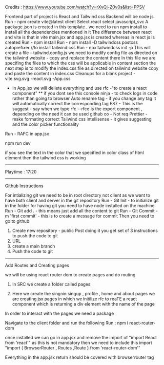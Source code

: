 Credits : https://www.youtube.com/watch?v=rXvQj-Z0v0s&list=PPSV

Frontend part of project is React and Tailwind css
Backend will be node js
Run - npm create vite@latest client
    Select react
    select javascript_svc
A package.json is created in this template . we need to run npm install to install all the dependencies mentioned in it
The difference between react and vite is that in vite main.jsx and app.jsx is created whereas in react js is created
Run - npm install
Run - npm install -D tailwindcss postcss autoprefixer //to install tailwind css
Run - npx tailwindcss init -p
    This will create a file - tailwind.config.js 
we need to modify config file as directed on the tailwind website - copy and replace the content there 
In this file we are specifing the files to which the css will be applicable in content section
the next step is to modify the index.css file as directed on tailwind website copy and paste the content in index.css
Cleanups for a blank project
    -vite.svg.svg
    -react.svg
    -App.css

- In App.jsx we will deliete everything and use rfc -"to create a react component"
    ** if you dont see this 
    console ninja - to check logs in code rather than going to browser
    Auto rename tag - if you change any tag it will automatically correct the corresponding tag
    ES7 - This is the suggest - say when we type rfc --rfce is the export component , depending on the need it can be used
    github co - Not req
    Prettier - make formating correct
    Tailwind css intellisense - it gives suggesting and the color picker functionality

Run - RAFC in app.jsx

npm run dev

if you see the text in the color that we specified in color class of html element then the tailwind css is working

--------------------

Playtime : 17:20 

----------------

Github Instructions

For intializing git we need to be in root directory not client as we want to have both client and server in the git repository
Run -   Git Init - to initialize git in the folder
for having git you need to have node installed on the machine
Run - Git add . - this means just add all the content to git
Run - Git Commit -m 'first commit' - this is to create a message for commit
Then you need to go to github 
1.  Create new repository - public
Post doing it you get set of 3 instructions to push the code to git 
1. URL 
2. create a main branch
3. Push the code to git

--------------

Add Routes and Creating pages 

we will be using react router dom to create pages and do routing

1.  In SRC we create a folder called pages

2.  Here we create the singnin singup , profile , home and about pages
    we are creating jsx pages in which we initilize rfc to reaTE a react component which is returning a div element with the name of the page

In order to interact with the pages we need a package

Navigate to the client folder and run the following
Run : npm i react-router-dom

once installed we can go in app.jsx and  remove the import of "import React from 'react'" as this is not mandatory
then we need to include this import "import { BrowserRouter , Routes ,Route }  from 'react-router-dom'"

Everything in the app.jsx return should be covered with browserrouter tag





